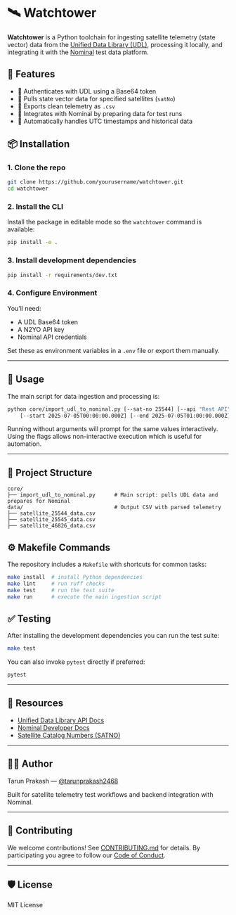 # 🛰️ Watchtower

**Watchtower** is a Python toolchain for ingesting satellite telemetry (state vector) data from the [Unified Data Library (UDL)](https://unifieddatalibrary.com), processing it locally, and integrating it with the [Nominal](https://docs.nominal.io) test data platform.

## 🚀 Features

- 🔐 Authenticates with UDL using a Base64 token
- 📡 Pulls state vector data for specified satellites (`satNo`)
- 📁 Exports clean telemetry as `.csv`
- 🔗 Integrates with Nominal by preparing data for test runs
- 📅 Automatically handles UTC timestamps and historical data

## 📦 Installation

### 1. Clone the repo

```bash
git clone https://github.com/yourusername/watchtower.git
cd watchtower
```

### 2. Install the CLI

Install the package in editable mode so the `watchtower` command is available:

```bash
pip install -e .
```
### 3. Install development dependencies

```bash
pip install -r requirements/dev.txt
```

### 4. Configure Environment

You’ll need:

- A UDL Base64 token
- A N2YO API key
- Nominal API credentials

Set these as environment variables in a `.env` file or export them manually.

---

## 🚀 Usage

The main script for data ingestion and processing is:

```bash
python core/import_udl_to_nominal.py [--sat-no 25544] [--api "Rest API"] \
    [--start 2025-07-05T00:00:00.000Z] [--end 2025-07-05T01:00:00.000Z]
```

Running without arguments will prompt for the same values interactively. Using the flags allows non-interactive execution which is useful for automation.

---

## 📂 Project Structure

```
core/
├── import_udl_to_nominal.py      # Main script: pulls UDL data and prepares for Nominal
data/                             # Output CSV with parsed telemetry
├── satellite_25544_data.csv
├── satellite_25545_data.csv
├── satellite_46826_data.csv
```

## ⚙️ Makefile Commands

The repository includes a `Makefile` with shortcuts for common tasks:

```bash
make install  # install Python dependencies
make lint     # run ruff checks
make test     # run the test suite
make run      # execute the main ingestion script
```

## ✅ Testing

After installing the development dependencies you can run the test suite:

```bash
make test
```

You can also invoke `pytest` directly if preferred:

```bash
pytest
```

---

## 📘 Resources

- [Unified Data Library API Docs](https://unifieddatalibrary.com/storefront)
- [Nominal Developer Docs](https://docs.nominal.io)
- [Satellite Catalog Numbers (SATNO)](https://www.n2yo.com/satellites/)

---

## 🧑‍💻 Author

Tarun Prakash — [@tarunprakash2468](https://github.com/tarunprakash2468)

Built for satellite telemetry test workflows and backend integration with Nominal.

---

## 🤝 Contributing

We welcome contributions! See [CONTRIBUTING.md](.github/CONTRIBUTING.md) for
details. By participating you agree to follow our
[Code of Conduct](.github/CODE_OF_CONDUCT.md).

---

## 🛡️ License

MIT License
